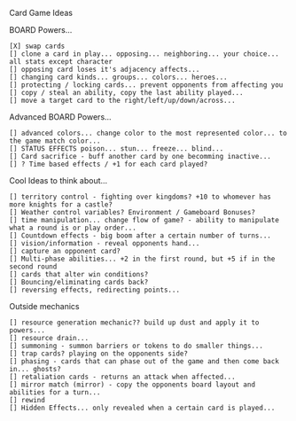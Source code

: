 Card Game Ideas


BOARD Powers... 

    [X] swap cards
    [] clone a card in play... opposing... neighboring... your choice... all stats except character
    [] opposing card loses it's adjacency affects...
    [] changing card kinds... groups... colors... heroes... 
    [] protecting / locking cards... prevent opponents from affecting you
    [] copy / steal an ability, copy the last ability played...
    [] move a target card to the right/left/up/down/across...

Advanced BOARD Powers...

    [] advanced colors... change color to the most represented color... to the game match color...
    [] STATUS EFFECTS poison... stun... freeze... blind... 
    [] Card sacrifice - buff another card by one becomming inactive...
    [] ? Time based effects / +1 for each card played?

Cool Ideas to think about...

    [] territory control - fighting over kingdoms? +10 to whomever has more knights for a castle?
    [] Weather control variables? Environment / Gameboard Bonuses? 
    [] time manipulation... change flow of game? - ability to manipulate what a round is or play order...
    [] Countdown effects - big boom after a certain number of turns...
    [] vision/information - reveal opponents hand... 
    [] capture an opponent card? 
    [] Multi-phase abilities... +2 in the first round, but +5 if in the second round
    [] cards that alter win conditions? 
    [] Bouncing/eliminating cards back?
    [] reversing effects, redirecting points...
  
  
Outside mechanics

    [] resource generation mechanic?? build up dust and apply it to powers...
    [] resource drain...
    [] summoning - summon barriers or tokens to do smaller things... 
    [] trap cards? playing on the opponents side?
    [] phasing - cards that can phase out of the game and then come back in... ghosts?
    [] retaliation cards - returns an attack when affected...
    [] mirror match (mirror) - copy the opponents board layout and abilities for a turn...
    [] rewind
    [] Hidden Effects... only revealed when a certain card is played...
